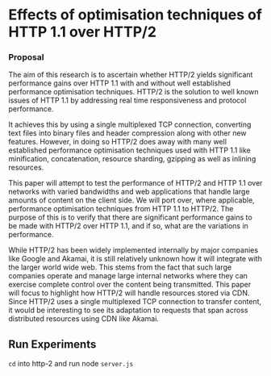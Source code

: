 # Effects of optimisation techniques of HTTP 1.1 over HTTP/2

### Proposal

<p>The aim of this research is to ascertain whether HTTP/2 yields significant performance gains over HTTP 1.1 with and without well established performance optimisation techniques. HTTP/2 is the solution to well known issues of HTTP 1.1 by addressing real time responsiveness and protocol performance.</p>
<p>It achieves this by using a single multiplexed TCP connection, converting text files into binary files and header compression along with other new features. However, in doing so HTTP/2 does away with many well established performance optimisation techniques used with HTTP 1.1 like minification, concatenation, resource sharding, gzipping as well as inlining resources.</p>
<p>This paper will attempt to test the performance of HTTP/2 and HTTP 1.1 over networks with varied bandwidths and web applications that handle large amounts of content on the client side. We will port over, where applicable, performance optimisation techniques from HTTP 1.1 to HTTP/2. The  purpose of this is to verify that there are significant performance gains to be made with HTTP/2 over HTTP 1.1, and if so, what are the variations in performance. </p>
<p>While HTTP/2 has been widely implemented internally by major companies like Google and Akamai, it is still relatively unknown how it will integrate with the larger world wide web. This stems from the fact that such large companies operate and manage large internal networks where they can exercise complete control over the content being transmitted. This paper will focus to highlight how HTTP/2 will handle resources stored via CDN. Since HTTP/2 uses a single multiplexed TCP connection to transfer content, it would be interesting to see its adaptation to requests that span across distributed resources using CDN like Akamai. </p>

## Run Experiments

`cd` into http-2 and run node `server.js`

